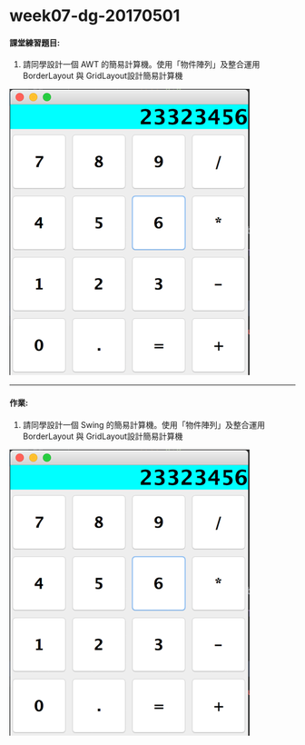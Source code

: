 # week07-dg-20170501

#### 課堂練習題目:  

1. 請同學設計一個 AWT 的簡易計算機。使用「物件陣列」及整合運用BorderLayout 與 GridLayout設計簡易計算機

![ex1](ex.png)

---

#### 作業:

1. 請同學設計一個 Swing 的簡易計算機。使用「物件陣列」及整合運用BorderLayout 與 GridLayout設計簡易計算機

![hw1](ex.png)
